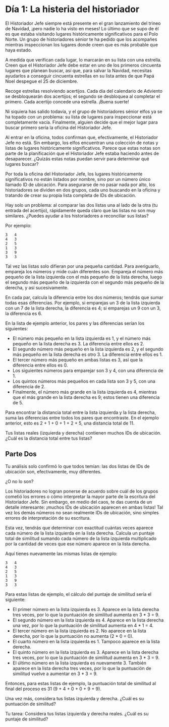 # Día 1: La histeria del historiador
El Historiador Jefe siempre está presente en el gran lanzamiento del trineo de Navidad, ¡pero nadie lo ha visto en meses! Lo último que se supo de él es que estaba visitando lugares históricamente significativos para el Polo Norte. Un grupo de historiadores sénior te ha pedido que los acompañes mientras inspeccionan los lugares donde creen que es más probable que haya estado.

A medida que verifican cada lugar, lo marcarán en su lista con una estrella. Creen que el Historiador Jefe debe estar en uno de los primeros cincuenta lugares que planean buscar, así que, para salvar la Navidad, necesitas ayudarlos a conseguir cincuenta estrellas en su lista antes de que Papá Noel despegue el 25 de diciembre.

Recoge estrellas resolviendo acertijos. Cada día del calendario de Adviento se desbloquearán dos acertijos; el segundo se desbloquea al completar el primero. Cada acertijo concede una estrella. ¡Buena suerte!

Ni siquiera has salido todavía, y el grupo de historiadores sénior elfos ya se ha topado con un problema: su lista de lugares para inspeccionar está completamente vacía. Finalmente, alguien decide que el mejor lugar para buscar primero sería la oficina del Historiador Jefe.

Al entrar en la oficina, todos confirman que, efectivamente, el Historiador Jefe no está. Sin embargo, los elfos encuentran una colección de notas y listas de lugares históricamente significativos. Parece que estas notas son parte de la planificación que el Historiador Jefe estaba haciendo antes de desaparecer. ¿Quizás estas notas puedan servir para determinar qué lugares buscar?

Por toda la oficina del Historiador Jefe, los lugares históricamente significativos no están listados por nombre, sino por un número único llamado ID de ubicación. Para asegurarse de no pasar nada por alto, los historiadores se dividen en dos grupos, cada uno buscando en la oficina y tratando de crear su propia lista completa de IDs de ubicación.

Hay solo un problema: al comparar las dos listas una al lado de la otra (tu entrada del acertijo), rápidamente queda claro que las listas no son muy similares. ¿Puedes ayudar a los historiadores a reconciliar sus listas?

Por ejemplo:

```text
3   4
4   3
2   5
1   3
3   9
3   3
```

Tal vez las listas solo difieran por una pequeña cantidad. Para averiguarlo, empareja los números y mide cuán diferentes son. Empareja el número más pequeño de la lista izquierda con el más pequeño de la lista derecha, luego el segundo más pequeño de la izquierda con el segundo más pequeño de la derecha, y así sucesivamente.

En cada par, calcula la diferencia entre los dos números; tendrás que sumar todas esas diferencias. Por ejemplo, si emparejas un 3 de la lista izquierda con un 7 de la lista derecha, la diferencia es 4; si emparejas un 9 con un 3, la diferencia es 6.

En la lista de ejemplo anterior, los pares y las diferencias serían los siguientes:

- El número más pequeño en la lista izquierda es 1, y el número más pequeño en la lista derecha es 3. La diferencia entre ellos es 2.
- El segundo número más pequeño en la lista izquierda es 2, y el segundo más pequeño en la lista derecha es otro 3. La diferencia entre ellos es 1.
- El tercer número más pequeño en ambas listas es 3, así que la diferencia entre ellos es 0.
- Los siguientes números para emparejar son 3 y 4, con una diferencia de 1.
- Los quintos números más pequeños en cada lista son 3 y 5, con una diferencia de 2.
- Finalmente, el número más grande en la lista izquierda es 4, mientras que el más grande en la lista derecha es 9; estos tienen una diferencia de 5.

Para encontrar la distancia total entre la lista izquierda y la lista derecha, suma las diferencias entre todos los pares que encontraste. En el ejemplo anterior, esto es 2 + 1 + 0 + 1 + 2 + 5, una distancia total de 11.

Tus listas reales (izquierda y derecha) contienen muchos IDs de ubicación. ¿Cuál es la distancia total entre tus listas?

## Parte Dos
Tu análisis solo confirmó lo que todos temían: las dos listas de IDs de ubicación son, efectivamente, muy diferentes.

¿O no lo son?

Los historiadores no logran ponerse de acuerdo sobre cuál de los grupos cometió los errores o cómo interpretar la mayor parte de la escritura del Historiador Jefe. Sin embargo, en medio del caos, te das cuenta de un detalle interesante: ¡muchos IDs de ubicación aparecen en ambas listas! Tal vez los demás números no sean realmente IDs de ubicación, sino simples errores de interpretación de su escritura.

Esta vez, tendrás que determinar con exactitud cuántas veces aparece cada número de la lista izquierda en la lista derecha. Calcula un puntaje total de similitud sumando cada número de la lista izquierda multiplicado por la cantidad de veces que ese número aparece en la lista derecha.

Aquí tienes nuevamente las mismas listas de ejemplo:

```text
3   4
4   3
2   5
1   3
3   9
3   3
```

Para estas listas de ejemplo, el cálculo del puntaje de similitud sería el siguiente:

- El primer número en la lista izquierda es 3. Aparece en la lista derecha tres veces, por lo que la puntuación de similitud aumenta en 3 * 3 = 9.
- El segundo número en la lista izquierda es 4. Aparece en la lista derecha una vez, por lo que la puntuación de similitud aumenta en 4 * 1 = 4.
- El tercer número en la lista izquierda es 2. No aparece en la lista derecha, por lo que la puntuación no aumenta (2 * 0 = 0).
- El cuarto número en la lista izquierda es 1. Tampoco aparece en la lista derecha.
- El quinto número en la lista izquierda es 3. Aparece en la lista derecha tres veces, por lo que la puntuación de similitud aumenta en 3 * 3 = 9.
- El último número en la lista izquierda es nuevamente 3. También aparece en la lista derecha tres veces, por lo que la puntuación de similitud vuelve a aumentar en 3 * 3 = 9.

Entonces, para estas listas de ejemplo, la puntuación total de similitud al final del proceso es 31 (9 + 4 + 0 + 0 + 9 + 9).

Una vez más, considera tus listas izquierda y derecha. ¿Cuál es su puntuación de similitud? 

Tu tarea: Considera tus listas izquierda y derecha reales. ¿Cuál es su puntaje de similitud?